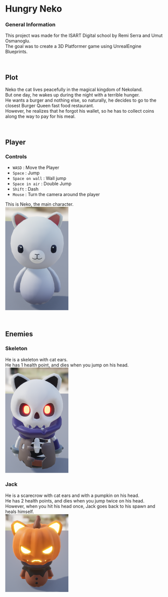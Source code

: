 # Hungry Neko

### General Information

This project was made for the ISART Digital school by Remi Serra and Umut Osmanoglu. <br>
The goal was to create a 3D Platformer game using UnrealEngine Blueprints. 

<br>

## Plot

Neko the cat lives peacefully in the magical kingdom of Nekoland. <br>
But one day, he wakes up during the night with a terrible hunger. <br>
He wants a burger and nothing else, so naturally, he decides to go to the closest Burger Queen fast food restaurant. <br>
However, he realizes that he forgot his wallet, so he has to collect coins along the way to pay for his meal.

<br>

## Player

### Controls

- ```WASD``` : Move the Player
- ```Space``` : Jump
- ```Space on wall``` : Wall jump
- ```Space in air``` : Double Jump 
- ```Shift``` : Dash
- ```Mouse``` : Turn the camera around the player

This is Neko, the main character. <br>
<img src="PlatformerBP/Screenshots/Neko.PNG" style="width:200px;">

<br>

## Enemies

### Skeleton

He is a skeleton with cat ears. <br>
He has 1 health point, and dies when you jump on his head. <br>
<img src="PlatformerBP/Screenshots/Skeleton.PNG" style="width:200px;">

### Jack

He is a scarecrow with cat ears and with a pumpkin on his head. <br>
He has 2 health points, and dies when you jump twice on his head. <br>
However, when you hit his head once, Jack goes back to his spawn and heals himself. <br>
<img src="PlatformerBP/Screenshots/Jack.PNG" style="width:200px;">
